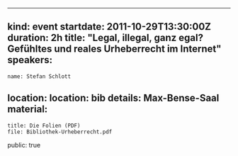 ---
kind: event
startdate: 2011-10-29T13:30:00Z
duration: 2h
title: "Legal, illegal, ganz egal? Gefühltes und reales Urheberrecht im Internet"
speakers:
  -
    name: Stefan Schlott
location:
  location: bib
  details: Max-Bense-Saal
material:
  -
    title: Die Folien (PDF)
    file: Bibliothek-Urheberrecht.pdf
public: true
